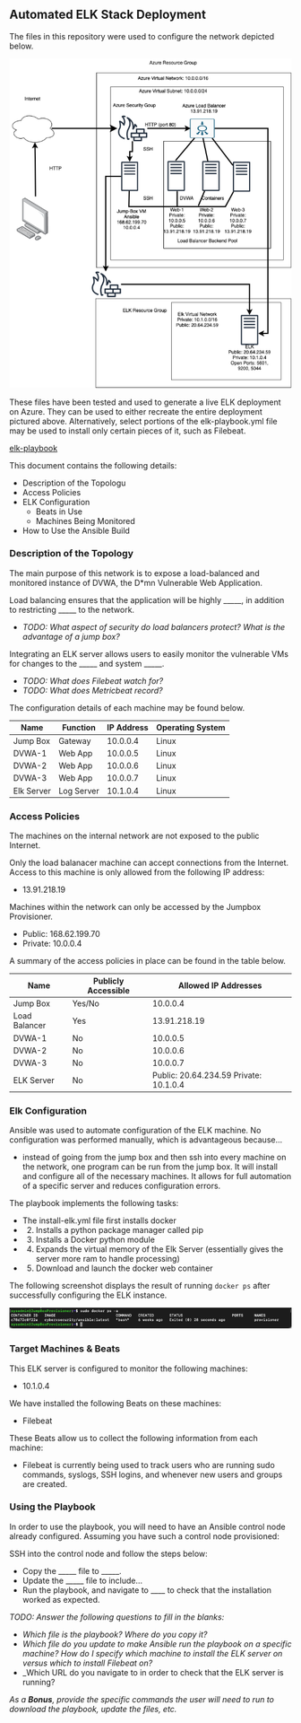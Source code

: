 ## Automated ELK Stack Deployment

The files in this repository were used to configure the network depicted below.

![](Diagram1.png)

These files have been tested and used to generate a live ELK deployment on Azure. They can be used to either recreate the entire deployment pictured above. Alternatively, select portions of the elk-playbook.yml file may be used to install only certain pieces of it, such as Filebeat.

[elk-playbook](elk-playbook.yml)

This document contains the following details:
- Description of the Topologu
- Access Policies
- ELK Configuration
  - Beats in Use
  - Machines Being Monitored
- How to Use the Ansible Build


### Description of the Topology

The main purpose of this network is to expose a load-balanced and monitored instance of DVWA, the D*mn Vulnerable Web Application.

Load balancing ensures that the application will be highly _____, in addition to restricting _____ to the network.
- _TODO: What aspect of security do load balancers protect? What is the advantage of a jump box?_

Integrating an ELK server allows users to easily monitor the vulnerable VMs for changes to the _____ and system _____.
- _TODO: What does Filebeat watch for?_
- _TODO: What does Metricbeat record?_

The configuration details of each machine may be found below.

| Name     | Function | IP Address | Operating System |
|----------|----------|------------|------------------|
| Jump Box | Gateway  | 10.0.0.4   | Linux            |
| DVWA-1   | Web App  | 10.0.0.5   | Linux            |
| DVWA-2   | Web App  | 10.0.0.6   | Linux            |
| DVWA-3   | Web App  | 10.0.0.7   | Linux            |
| Elk Server | Log Server | 10.1.0.4 | Linux          |

### Access Policies

The machines on the internal network are not exposed to the public Internet. 

Only the load balanacer machine can accept connections from the Internet. Access to this machine is only allowed from the following IP address:

- 13.91.218.19

Machines within the network can only be accessed by the Jumpbox Provisioner.
- Public: 168.62.199.70
- Private: 10.0.0.4

A summary of the access policies in place can be found in the table below.

| Name     | Publicly Accessible | Allowed IP Addresses |
|----------|---------------------|----------------------|
| Jump Box | Yes/No              | 10.0.0.4   |
| Load Balancer |  Yes           | 13.91.218.19         |
| DVWA-1   |  No                 | 10.0.0.5             |
| DVWA-2   |  No                 | 10.0.0.6             |
| DVWA-3   |  No                 | 10.0.0.7             |
| ELK Server | No                | Public: 20.64.234.59 Private: 10.1.0.4 | 


### Elk Configuration

Ansible was used to automate configuration of the ELK machine. No configuration was performed manually, which is advantageous because...
- instead of going from the jump box and then ssh into every machine on the network, one program can be run from the jump box. It will install and configure all of the necessary machines. It allows for full automation of a specific server and reduces configuration errors.

The playbook implements the following tasks:
- The install-elk.yml file first installs docker
- 2. Installs a python package manager called pip
- 3. Installs a Docker python module
- 4. Expands the virtual memory of the Elk Server (essentially gives the server more ram to handle processing)
- 5. Download and launch the docker web container

The following screenshot displays the result of running `docker ps` after successfully configuring the ELK instance.

![](docker.png)

### Target Machines & Beats
This ELK server is configured to monitor the following machines:
- 10.1.0.4

We have installed the following Beats on these machines:
- Filebeat

These Beats allow us to collect the following information from each machine:
- Filebeat is currently being used to track users who are running sudo commands, syslogs, SSH logins, and whenever new users and groups are created.


### Using the Playbook
In order to use the playbook, you will need to have an Ansible control node already configured. Assuming you have such a control node provisioned: 

SSH into the control node and follow the steps below:
- Copy the _____ file to _____.
- Update the _____ file to include...
- Run the playbook, and navigate to ____ to check that the installation worked as expected.

_TODO: Answer the following questions to fill in the blanks:_
- _Which file is the playbook? Where do you copy it?_
- _Which file do you update to make Ansible run the playbook on a specific machine? How do I specify which machine to install the ELK server on versus which to install Filebeat on?_
- _Which URL do you navigate to in order to check that the ELK server is running?

_As a **Bonus**, provide the specific commands the user will need to run to download the playbook, update the files, etc._
